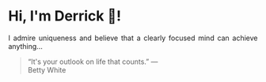 # Hi, I'm Derrick 👋!
<p align="justify">I admire uniqueness and believe that a clearly focused mind can achieve anything...</p> 
<!-- #quote-start -->
<blockquote>&ldquo;It's your outlook on life that counts.&rdquo; &mdash; <footer>Betty White</footer></blockquote>
<!-- #quote-end -->
